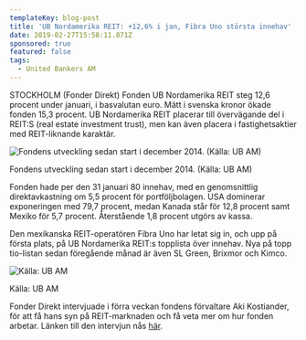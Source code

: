 ```yaml
---
templateKey: blog-post
title: 'UB Nordamerika REIT: +12,6% i jan, Fibra Uno största innehav'
date: 2019-02-27T15:58:11.871Z
sponsored: true
featured: false
tags:
  - United Bankers AM
---
```

STOCKHOLM (Fonder Direkt) Fonden UB Nordamerika REIT steg 12,6 procent under januari, i basvalutan euro. Mätt i svenska kronor ökade fonden 15,3 procent. UB Nordamerika REIT placerar till övervägande del i REIT:S (real estate investment trust), men kan även placera i fastighetsaktier med REIT-liknande karaktär.

![Fondens utveckling sedan start i december 2014. (Källa: UB AM)](/img/ub27feb.png)

<span class="image-caption">Fondens utveckling sedan start i december 2014. (Källa: UB AM)</span>

Fonden hade per den 31 januari 80 innehav, med en genomsnittlig direktavkastning om 5,5 procent för portföljbolagen. USA dominerar exponeringen med 79,7 procent, medan Kanada står för 12,8 procent samt Mexiko för 5,7 procent. Återstående 1,8 procent utgörs av kassa.



Den mexikanska REIT-operatören Fibra Uno har letat sig in, och upp på första plats, på UB Nordamerika REIT:s topplista över innehav. Nya på topp tio-listan sedan föregående månad är även SL Green, Brixmor och Kimco.

![Källa: UB AM](/img/ub27feb2.png)

<span class="image-caption">Källa: UB AM</span>

Fonder Direkt intervjuade i förra veckan fondens förvaltare Aki Kostiander, för att få hans syn på REIT-marknaden och få veta mer om hur fonden arbetar. Länken till den intervjun nås [här](https://fonderdirekt.no/nyheter/2019-02-18-fonder-medvind-f%C3%B6r-reit-s-index-n%C3%A4ra-h%C3%B6gstaniv%C3%A5-hittills/).
